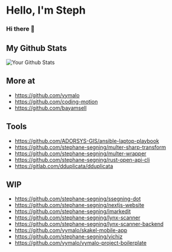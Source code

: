 # Hello, I'm Steph

### Hi there 👋

<!--
**stephane-segning/stephane-segning** is a ✨ _special_ ✨ repository because its `README.md` (this file) appears on your GitHub profile.

Here are some ideas to get you started:

- 🔭 I’m currently working on ...
- 🌱 I’m currently learning ...
- 👯 I’m looking to collaborate on ...
- 🤔 I’m looking for help with ...
- 💬 Ask me about ...
- 📫 How to reach me: ...
- 😄 Pronouns: ...
- ⚡ Fun fact: ...
-->

## My Github Stats
![Your Github Stats](https://github-readme-stats.vercel.app/api?username=francis-pouatcha&show_icons=true)

## More at
 - https://github.com/vymalo
 - https://github.com/coding-motion
 - https://github.com/bayamsell

## Tools  
 - https://github.com/ADORSYS-GIS/ansible-laptop-playbook
 - https://github.com/stephane-segning/multer-sharp-transform
 - https://github.com/stephane-segning/multer-wrapper
 - https://github.com/stephane-segning/rust-open-api-cli
 - https://gitlab.com/dduplicata/dduplicata

## WIP
- https://github.com/stephane-segning/ssegning-dot
- https://github.com/stephane-segning/nextjs-website
- https://github.com/stephane-segning/imarkedit
- https://github.com/stephane-segning/lynx-scanner
- https://github.com/stephane-segning/lynx-scanner-backend
- https://github.com/vymalo/skakel-mobile-app
- https://github.com/stephane-segning/vichiz
- https://github.com/vymalo/vymalo-project-boilerplate

